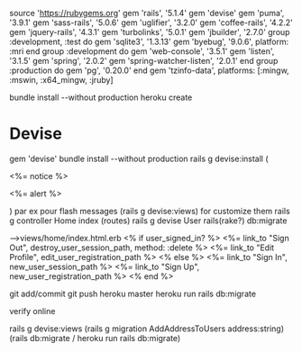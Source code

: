 source 'https://rubygems.org'
gem 'rails', '5.1.4'
gem 'devise'
gem 'puma',         '3.9.1'
gem 'sass-rails',   '5.0.6'
gem 'uglifier',     '3.2.0'
gem 'coffee-rails', '4.2.2'
gem 'jquery-rails', '4.3.1'
gem 'turbolinks',   '5.0.1'
gem 'jbuilder',     '2.7.0'
group :development, :test do
  gem 'sqlite3', '1.3.13'
  gem 'byebug',  '9.0.6', platform: :mri
end
group :development do
  gem 'web-console',           '3.5.1'
  gem 'listen',                '3.1.5'
  gem 'spring',                '2.0.2'
  gem 'spring-watcher-listen', '2.0.1'
end
group :production do
  gem 'pg', '0.20.0'
end
gem 'tzinfo-data', platforms: [:mingw, :mswin, :x64_mingw, :jruby]


bundle install --without production
heroku create

<h1>Devise</h1>
gem 'devise'
bundle install --without production
rails g devise:install
(<p class="notice"><%= notice %></p>
<p class="alert"><%= alert %></p>) par ex pour flash messages
(rails g devise:views) for customize them
rails g controller Home index (routes)
rails g devise User
rails(rake?) db:migrate

-->views/home/index.html.erb
<% if user_signed_in? %>
<%= link_to "Sign Out", destroy_user_session_path, method: :delete %>
<%= link_to "Edit Profile", edit_user_registration_path %>
<% else %>
<%= link_to "Sign In", new_user_session_path %>
<%= link_to "Sign Up", new_user_registration_path %>
<% end %>

git add/commit
git push heroku master
heroku run rails db:migrate

verify online

rails g devise:views
(rails g migration AddAddressToUsers address:string) (rails db:migrate / heroku run rails db:migrate)

